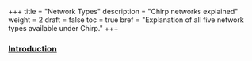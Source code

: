 +++
title = "Network Types"
description = "Chirp networks explained"
weight = 2
draft = false
toc = true
bref = "Explanation of all five network types available under Chirp."
+++

<h3 class="section-head" id="intro"><a href="#intro">Introduction</a></h3>


